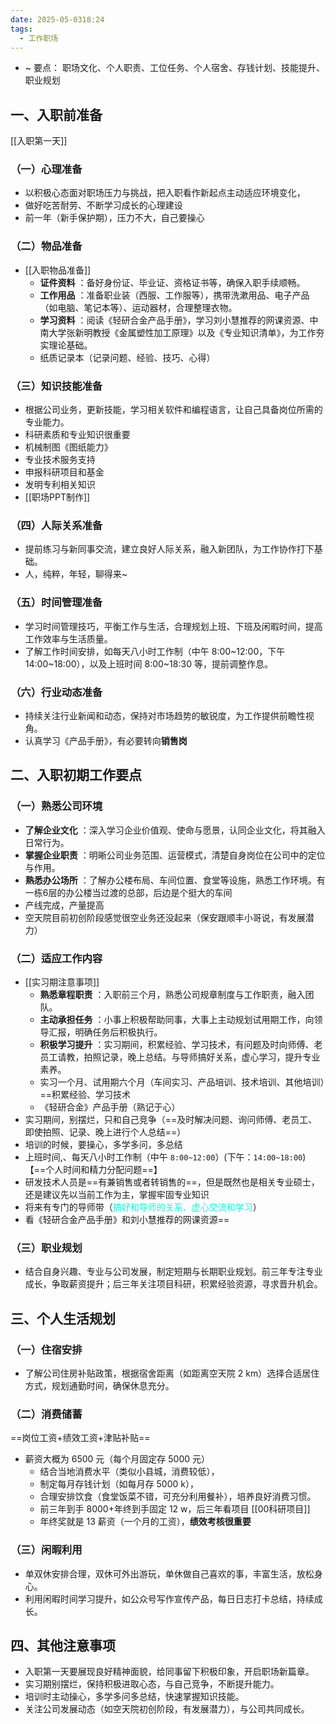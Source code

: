 ```yaml
---
date: 2025-05-0318:24
tags:
  - 工作职场
---
```

- ~ 要点： 职场文化、个人职责、工位任务、个人宿舍、存钱计划、技能提升、职业规划
## 一、入职前准备
[[入职第一天]]
### （一）心理准备
  * 以积极心态面对职场压力与挑战，把入职看作新起点主动适应环境变化，
  * 做好吃苦耐劳、不断学习成长的心理建设
  * 前一年（新手保护期），压力不大，自己要操心
### （二）物品准备
- [[入职物品准备]]
  * **证件资料** ：备好身份证、毕业证、资格证书等，确保入职手续顺畅。
  * **工作用品** ：准备职业装（西服、工作服等），携带洗漱用品、电子产品（如电脑、笔记本等）、运动器材，合理整理衣物。
  * **学习资料** ：阅读《轻研合金产品手册》，学习刘小慧推荐的网课资源、中南大学张新明教授《金属塑性加工原理》以及《专业知识清单》，为工作夯实理论基础。
  * 纸质记录本（记录问题、经验、技巧、心得）
### （三）知识技能准备
  * 根据公司业务，更新技能，学习相关软件和编程语言，让自己具备岗位所需的专业能力。
  * 科研素质和专业知识很重要
  * 机械制图《图纸能力》
  * 专业技术服务支持
  * 申报科研项目和基金
  * 发明专利相关知识 
  * [[职场PPT制作]]
### （四）人际关系准备
  * 提前练习与新同事交流，建立良好人际关系，融入新团队，为工作协作打下基础。
  * 人，纯粹，年轻，聊得来~
### （五）时间管理准备
  * 学习时间管理技巧，平衡工作与生活，合理规划上班、下班及闲暇时间，提高工作效率与生活质量。
  * 了解工作时间安排，如每天八小时工作制（中午 8:00~12:00，下午 14:00~18:00），以及上班时间 8:00~18:30 等，提前调整作息。
### （六）行业动态准备
  * 持续关注行业新闻和动态，保持对市场趋势的敏锐度，为工作提供前瞻性视角。
  * 认真学习《产品手册》，有必要转向**销售岗**
## 二、入职初期工作要点
### （一）熟悉公司环境
  * **了解企业文化** ：深入学习企业价值观、使命与愿景，认同企业文化，将其融入日常行为。
  * **掌握企业职责** ：明晰公司业务范围、运营模式，清楚自身岗位在公司中的定位与作用。
  * **熟悉办公场所** ：了解办公楼布局、车间位置、食堂等设施，熟悉工作环境。有一栋6层的办公楼当过渡的总部，后边是个挺大的车间
  * 产线完成，产量提高
  * 空天院目前初创阶段感觉很空业务还没起来（保安跟顺丰小哥说，有发展潜力）
### （二）适应工作内容
- [[实习期注意事项]]
  * **熟悉章程职责** ：入职前三个月，熟悉公司规章制度与工作职责，融入团队。
  * **主动承担任务** ：小事上积极帮助同事，大事上主动规划试用期工作，向领导汇报，明确任务后积极执行。
  * **积极学习提升** ：实习期间，积累经验、学习技术，有问题及时向师傅、老员工请教，拍照记录，晚上总结。与导师搞好关系，虚心学习，提升专业素养。
  * 实习一个月、试用期六个月（车间实习、产品培训、技术培训、其他培训）==积累经验、学习技术
  * 《轻研合金》产品手册（熟记于心）
- 实习期间，别摆烂，只和自己竞争（==及时解决问题、询问师傅、老员工、即使拍照、记录、晚上进行个人总结==）
- 培训的时候，要操心，多学多问，多总结
- 上班时间,、每天八小时工作制（中午 `8:00~12:00`）(下午：`14:00~18:00`)【==个人时间和精力分配问题==】
- 研发技术人员是==有兼销售或者转销售的==，但是既然也是相关专业硕士，还是建议先以当前工作为主，掌握牢固专业知识
- 将来有专门的导师带（<font color="#00ffdc">搞好和导师的关系、虚心交流和学习</font>）
- 看《轻研合金产品手册》和刘小慧推荐的网课资源==
### （三）职业规划
  * 结合自身兴趣、专业与公司发展，制定短期与长期职业规划。前三年专注专业成长，争取薪资提升；后三年关注项目科研，积累经验资源，寻求晋升机会。
## 三、个人生活规划

### （一）住宿安排
  * 了解公司住房补贴政策，根据宿舍距离（如距离空天院 2 km）选择合适居住方式，规划通勤时间，确保休息充分。
### （二）消费储蓄
==岗位工资+绩效工资+津贴补贴==
- 薪资大概为 6500 元（每个月固定存 5000 元）
  * 结合当地消费水平（类似小县城，消费较低），
  * 制定每月存钱计划（如每月存 5000 k），
  * 合理安排饮食（食堂饭菜不错，可充分利用餐补），培养良好消费习惯。
  * 前三年到手 8000+年终到手固定 12 w，后三年看项目 [[00科研项目]]
  * 年终奖就是 13 薪资（一个月的工资），**绩效考核很重要**
### （三）闲暇利用
  * 单双休安排合理，双休可外出游玩，单休做自己喜欢的事，丰富生活，放松身心。
  * 利用闲暇时间学习提升，如公众号写作宣传产品，每日日志打卡总结，持续成长。
## 四、其他注意事项

  * 入职第一天要展现良好精神面貌，给同事留下积极印象，开启职场新篇章。
  * 实习期别摆烂，保持积极进取心态，与自己竞争，不断提升能力。
  * 培训时主动操心，多学多问多总结，快速掌握知识技能。
  * 关注公司发展动态（如空天院初创阶段，有发展潜力），与公司共同成长。
